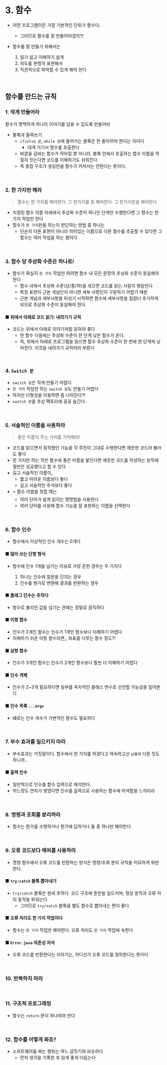 # 3. 함수

- 어떤 프로그램이든 가장 기본적인 단위가 함수다.
  - 그러므로 함수를 잘 만들어야겠지?!
- 함수를 잘 만들기 위해서는

  1. 일기 쉽고 이해하기 쉽게
  2. 의도를 분명히 표현해서
  3. 직관적으로 파악할 수 있게 해야 한다

<br />

## 함수를 만드는 규칙

### 1. 작게 만들어라

함수가 명백하게 하나의 이야기를 담을 수 있도록 만들어라

- 블록과 들여쓰기
  - `if/else 문`, `while 문`에 들어가는 블록은 한 줄이어야 한다는 의미다
    - 대개 거기서 함수를 호출한다
  - 바깥을 감싸는 함수가 작아질 뿐 아니라, 블록 안에서 호출하는 함수 이름을 적절히 짓는다면 코드를 이해하기도 쉬워진다
  - 즉 중첩 구조가 생길만큼 함수가 커져서는 안된다는 뜻이다.

<br />

### 2. 한 가지만 해라

> 함수는 한 가지를 해야한다. 그 한가지를 잘 해야한다. 그 한가지만을 해야한다

- 지정된 함수 이름 아래에서 추상화 수준이 하나인 단계만 수행한다면 그 함수는 한 가지 작업만 한다
- 함수가 `한 가지`만을 하는지 판단하는 방법 중 하나는
  - 단순히 다른 표현이 아니라 의미있는 이름으로 다른 함수를 추출할 수 있다면 그 함수는 여러 작업을 하는 셈이다

<br />

### 3. 함수 당 추상화 수준은 하나로!

- 함수가 확실히 `한 가지` 작업만 하려면 함수 내 모든 문장의 추상화 수준이 동일해야 한다
  - 함수 내에서 추상화 수준(상/중/하)을 섞으면 코드를 읽는 사람이 헷갈린다
  - 특정 표현이 근본 개념인지 아니면 세부 사항인지 구분하기 어렵기 때문
  - 근본 개념과 세부사항을 뒤섞기 시작하면 함수에 세부사항을 점점더 추가하게 되므로 추상화 수준이 동일해야 한다

#### ■ 위에서 아래로 코드 읽기: 내려가기 규칙

- 코드는 위에서 아래로 이야기처럼 읽혀야 좋다
  - 한 함수 다음에는 추상화 수준이 한 단계 낮은 함수가 온다.
  - 즉, 위에서 아래로 프로그램을 읽으면 함수 추상화 수준이 한 번에 한 단계씩 낮아진다. 이것을 내려가기 규칙이라 부른다

<br />

### 4. `Switch 문`

- `switch 문`은 작게 만들기 어렵다
- `한 가지` 작업만 하는 `switch 문`도 만들기 어렵다
- 하지만 다형성을 이용하면 좀 나아진다?!
- `switch 문`을 추상 팩토리에 꽁꽁 숨긴다..

<br />

### 5. 서술적인 이름을 사용하라

> 좋은 이름이 주는 가치를 기억해라!

- 코드를 읽으면서 짐작했던 기능을 각 루친이 그대로 수행한다면 깨끗한 코드라 불러도 좋다
- 한 가지만 하는 작은 함수에 좋은 이름을 붙인다면 깨끗한 코드를 작성하는 원칙에 절반은 성공했다고 할 수 있다
- 길고 서술적인 이름이,
  - 짧고 어려운 이름보다 좋다
  - 길고 서술적인 주석보다 좋다
- ⭐️ 함수 이름을 정할 때는
  - 여러 단어가 쉽게 읽히는 명명법을 사용한다
  - 여러 단어를 사용해 함수 기능을 잘 표현하는 이름을 선택한다

<br />

### 6. 함수 인수

- 함수에서 이상적인 인수 개수는 0개다

#### ■ 많이 쓰는 단항 형식

- 함수에 인수 1개를 넘기는 이유로 가장 흔한 경우는 두 가지다

  1. 하나는 인수에 질분을 던지는 경우
  2. 인수를 뭔가로 변환해 결과를 반환하는 경우

#### ■ 플래그 인수는 추하다

- 함수로 불리언 값을 넘기는 관례는 정말로 끔직하다

#### ■ 이항 함수

- 인수가 2개인 함수는 인수가 1개인 함수보다 이해하기 어렵다
- 이해하기 쉬운 이항 함수라면,, 좌표를 다루는 함수 정도?!

#### ■ 삼항 함수

- 인수가 3개인 함수는 인수가 2개인 함수보다 훨씬 더 이해하기 어렵다

#### ■ 인수 객체

- 인수가 2~3개 필요하다면 일부를 독자적인 클래스 변수로 선언할 가능성을 짚어본다

#### ■ 인수 목록 `...args`

- 떄로는 인수 개수가 가변적인 함수도 필요하다

  <br />

### 7. 부수 효과를 일으키지 마라

- 부수효과는 거짓말이다. 함수에서 한 가지를 하겠다고 약속하고선 `남몰래` 다른 짓도 하니까..

#### ■ 출력 인수

- 일반적으로 인수를 함수 입력으로 해석한다.
- 어느정도 연차가 쌓였다면 인수를 출력으로 사용하는 함수에 어색함을 느끼리라

<br />

### 8. 명령과 조회를 분리하라

- 함수는 뭔가를 수행하거나 뭔가에 답하거나 둘 중 하나만 해야한다

<br />

### 9. 오류 코드보다 예외를 사용하라

- 명령 함수에서 오류 코드를 반환하는 방식은 명령/조회 분리 규칙을 미묘하게 위반한다.

#### ■ `try/catch` 블록 뽑아내기

- `try/catch` 블록은 원래 추하다. 코드 구조에 혼란을 일으키며, 정상 동작과 오류 처리 동작을 뒤섞는다
  - 그러므로 `try/catch` 블록을 별도 함수로 뽑아내는 편이 좋다

#### ■ 오류 처리도 한 가지 작업이다

- 함수는 `한 가지` 작업만 해야한다. 오류 처리도 `한 가지` 작업에 속한다

#### ■ `Error.java` 의존성 자석

- 오류 코드를 반환한다는 이야기는, 어디선가 오류 코드를 정의한다는 뜻이다

<br />

### 10. 반복하지 마라

<br />

### 11. 구조적 프로그래밍

- 함수는 `return` 문이 하나여야 한다

<br />

### 12. 함수를 어떻게 짜죠?

- 소프트웨어를 짜는 행위는 여느 글짓기와 비슷하다
  - 먼저 생각을 기록한 후 읽게 좋게 다듬는다
